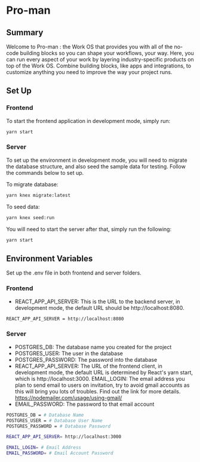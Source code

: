 # Pro-man

## Summary

Welcome to Pro-man : the Work OS that provides you with all of the no-code building blocks so you can shape your workflows, your way. Here, you can run every aspect of your work by layering industry-specific products on top of the Work OS. Combine building blocks, like apps and integrations, to customize anything you need to improve the way your project runs.

## Set Up

### Frontend

To start the frontend application in development mode, simply run:

```bash
yarn start
```

### Server

To set up the environment in development mode, you will need to migrate the database structure, and also seed the sample data for testing. Follow the commands below to set up.

To migrate database:
```bash
yarn knex migrate:latest
```

To seed data:
```bash
yarn knex seed:run
```

You will need to start the server after that, simply run the following:
```bash
yarn start
```

## Environment Variables
Set up the .env file in both frontend and server folders.
### Frontend
- REACT_APP_API_SERVER: This is the URL to the backend server, in development mode, the default URL should be http://localhost:8080.
```bash
REACT_APP_API_SERVER = http://localhost:8080
```

### Server
- POSTGRES_DB: The database name you created for the project
- POSTGRES_USER: The user in the database
- POSTGRES_PASSWORD: The password into the database
- REACT_APP_API_SERVER: The URL of the frontend client, in development mode, the default URL is determined by React's yarn start, which is http://localhost:3000.
EMAIL_LOGIN: The email address you plan to send email to users on invitation, try to avoid gmail accounts as this will bring you lots of troubles. Find out the link for more details. <https://nodemailer.com/usage/using-gmail/>
- EMAIL_PASSWORD: The password to that email account

```bash
POSTGRES_DB = # Database Name
POSTGRES_USER = # Database User Name
POSTGRES_PASSWORD = # Database Password

REACT_APP_API_SERVER= http://localhost:3000

EMAIL_LOGIN= # Email Address
EMAIL_PASSWORD= # Email Account Password
```